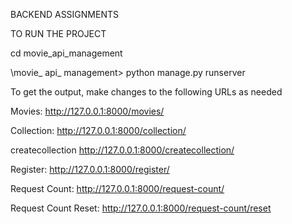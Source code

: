 BACKEND ASSIGNMENTS 

TO RUN THE PROJECT 

cd movie_api_management

\movie_ api_ management> python manage.py runserver


To get the output, make changes to the following URLs as needed

Movies: http://127.0.0.1:8000/movies/

Collection: http://127.0.0.1:8000/collection/

createcollection http://127.0.0.1:8000/createcollection/

Register: http://127.0.0.1:8000/register/

Request Count: http://127.0.0.1:8000/request-count/

Request Count Reset: http://127.0.0.1:8000/request-count/reset
